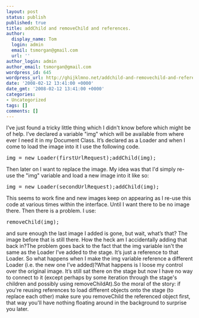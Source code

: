 ```yaml
---
layout: post
status: publish
published: true
title: addChild and removeChild and references.
author:
  display_name: Tom
  login: admin
  email: tsmorgan@gmail.com
  url: ''
author_login: admin
author_email: tsmorgan@gmail.com
wordpress_id: 645
wordpress_url: http://ghijklmno.net/addchild-and-removechild-and-references/
date: '2008-02-12 13:41:00 +0000'
date_gmt: '2008-02-12 13:41:00 +0000'
categories:
- Uncategorized
tags: []
comments: []
---
```

<!-- more -->

<p>I&#8217;ve just found a tricky little thing which I didn't know before which might be of help. I&#8217;ve declared a variable "img" which will be available from where ever I need it in my Document Class. It&#8217;s declared as a Loader and when I come to load the image into it I use the following code.
<pre>img = new Loader(firstUrlRequest);addChild(img);</pre>Then later on I want to replace the image. My idea was that I'd simply re-use the "img" variable and load a new image into it like so:
<pre>img = new Loader(secondUrlRequest);addChild(img);</pre>This seems to work fine and new images keep on appearing as I re-use this code at various times within the interface. Until I want there to be no image there. Then there is a problem. I use:
<pre>removeChild(img);</pre>and sure enough the last image I added is gone, but wait, what&#8217;s that? The image before that is still there. How the heck am I accidentally adding that back in?The problem goes back to the fact that the img variable isn't the same as the Loader I&#8217;ve added to the stage. It&#8217;s just a reference to that Loader. So what happens when I make the img variable reference a different Loader (i.e. the new one I&#8217;ve added)?What happens is I loose my control over the original image. It&#8217;s still sat there on the stage but now I have no way to connect to it (except perhaps by some iteration through the stage's children and possibly using removeChildAt).So the moral of the story: if you're reusing references to load different objects onto the stage (to replace each other) make sure you removeChild the referenced object first, that way you'll have nothing floating around in the background to surprise you later.</p>

